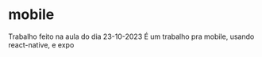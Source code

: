 # mobile
Trabalho feito na aula do dia 23-10-2023
É um trabalho pra mobile, usando react-native, e expo
